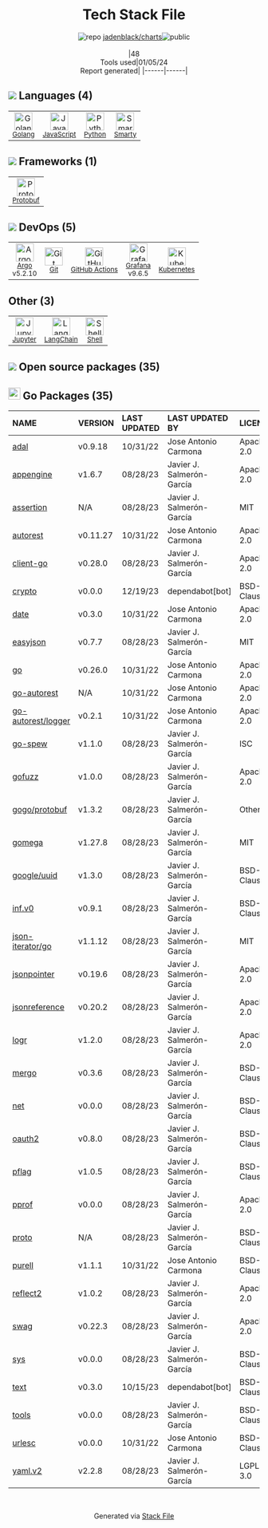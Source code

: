 <!--
&lt;--- Readme.md Snippet without images Start ---&gt;
## Tech Stack
jadenblack/charts is built on the following main stack:

- [Python](https://www.python.org) – Languages
- [Golang](http://golang.org/) – Languages
- [JavaScript](https://developer.mozilla.org/en-US/docs/Web/JavaScript) – Languages
- [Kubernetes](http://kubernetes.io/) – Container Tools
- [Grafana](http://grafana.org/) – Monitoring Tools
- [Smarty](http://www.smarty.net/) – Templating Languages & Extensions
- [Jupyter](http://jupyter.org) – Data Science Notebooks
- [Protobuf](https://developers.google.com/protocol-buffers/) – Serialization Frameworks
- [Shell](https://en.wikipedia.org/wiki/Shell_script) – Shells
- [Argo](https://argoproj.github.io/) – Container Tools
- [GitHub Actions](https://github.com/features/actions) – Continuous Integration
- [LangChain](https://github.com/hwchase17/langchain) – Large Language Model Tools

Full tech stack [here](/techstack.md)

&lt;--- Readme.md Snippet without images End ---&gt;

&lt;--- Readme.md Snippet with images Start ---&gt;
## Tech Stack
jadenblack/charts is built on the following main stack:

- <img width='25' height='25' src='https://img.stackshare.io/service/993/pUBY5pVj.png' alt='Python'/> [Python](https://www.python.org) – Languages
- <img width='25' height='25' src='https://img.stackshare.io/service/1005/O6AczwfV_400x400.png' alt='Golang'/> [Golang](http://golang.org/) – Languages
- <img width='25' height='25' src='https://img.stackshare.io/service/1209/javascript.jpeg' alt='JavaScript'/> [JavaScript](https://developer.mozilla.org/en-US/docs/Web/JavaScript) – Languages
- <img width='25' height='25' src='https://img.stackshare.io/service/1885/21_d3cvM.png' alt='Kubernetes'/> [Kubernetes](http://kubernetes.io/) – Container Tools
- <img width='25' height='25' src='https://img.stackshare.io/service/2645/default_8f9d552b144493679449b16c79647da5787e808b.jpg' alt='Grafana'/> [Grafana](http://grafana.org/) – Monitoring Tools
- <img width='25' height='25' src='https://img.stackshare.io/service/3693/smarty.png' alt='Smarty'/> [Smarty](http://www.smarty.net/) – Templating Languages & Extensions
- <img width='25' height='25' src='https://img.stackshare.io/service/4190/fGBUdNf__400x400.jpg' alt='Jupyter'/> [Jupyter](http://jupyter.org) – Data Science Notebooks
- <img width='25' height='25' src='https://img.stackshare.io/service/4393/ma2jqJKH_400x400.png' alt='Protobuf'/> [Protobuf](https://developers.google.com/protocol-buffers/) – Serialization Frameworks
- <img width='25' height='25' src='https://img.stackshare.io/service/4631/default_c2062d40130562bdc836c13dbca02d318205a962.png' alt='Shell'/> [Shell](https://en.wikipedia.org/wiki/Shell_script) – Shells
- <img width='25' height='25' src='https://img.stackshare.io/service/9840/PqKLmP_S_400x400.jpg' alt='Argo'/> [Argo](https://argoproj.github.io/) – Container Tools
- <img width='25' height='25' src='https://img.stackshare.io/service/11563/actions.png' alt='GitHub Actions'/> [GitHub Actions](https://github.com/features/actions) – Continuous Integration
- <img width='25' height='25' src='https://img.stackshare.io/service/48790/default_5b6c6b73f1ff3775c85d2a1ba954cb87e30cbf13.jpg' alt='LangChain'/> [LangChain](https://github.com/hwchase17/langchain) – Large Language Model Tools

Full tech stack [here](/techstack.md)

&lt;--- Readme.md Snippet with images End ---&gt;
-->
<div align="center">

# Tech Stack File
![](https://img.stackshare.io/repo.svg "repo") [jadenblack/charts](https://github.com/jadenblack/charts)![](https://img.stackshare.io/public_badge.svg "public")
<br/><br/>
|48<br/>Tools used|01/05/24 <br/>Report generated|
|------|------|
</div>

## <img src='https://img.stackshare.io/languages.svg'/> Languages (4)
<table><tr>
  <td align='center'>
  <img width='36' height='36' src='https://img.stackshare.io/service/1005/O6AczwfV_400x400.png' alt='Golang'>
  <br>
  <sub><a href="http://golang.org/">Golang</a></sub>
  <br>
  <sub></sub>
</td>

<td align='center'>
  <img width='36' height='36' src='https://img.stackshare.io/service/1209/javascript.jpeg' alt='JavaScript'>
  <br>
  <sub><a href="https://developer.mozilla.org/en-US/docs/Web/JavaScript">JavaScript</a></sub>
  <br>
  <sub></sub>
</td>

<td align='center'>
  <img width='36' height='36' src='https://img.stackshare.io/service/993/pUBY5pVj.png' alt='Python'>
  <br>
  <sub><a href="https://www.python.org">Python</a></sub>
  <br>
  <sub></sub>
</td>

<td align='center'>
  <img width='36' height='36' src='https://img.stackshare.io/service/3693/smarty.png' alt='Smarty'>
  <br>
  <sub><a href="http://www.smarty.net/">Smarty</a></sub>
  <br>
  <sub></sub>
</td>

</tr>
</table>

## <img src='https://img.stackshare.io/frameworks.svg'/> Frameworks (1)
<table><tr>
  <td align='center'>
  <img width='36' height='36' src='https://img.stackshare.io/service/4393/ma2jqJKH_400x400.png' alt='Protobuf'>
  <br>
  <sub><a href="https://developers.google.com/protocol-buffers/">Protobuf</a></sub>
  <br>
  <sub></sub>
</td>

</tr>
</table>

## <img src='https://img.stackshare.io/devops.svg'/> DevOps (5)
<table><tr>
  <td align='center'>
  <img width='36' height='36' src='https://img.stackshare.io/service/9840/PqKLmP_S_400x400.jpg' alt='Argo'>
  <br>
  <sub><a href="https://argoproj.github.io/">Argo</a></sub>
  <br>
  <sub>v5.2.10</sub>
</td>

<td align='center'>
  <img width='36' height='36' src='https://img.stackshare.io/service/1046/git.png' alt='Git'>
  <br>
  <sub><a href="http://git-scm.com/">Git</a></sub>
  <br>
  <sub></sub>
</td>

<td align='center'>
  <img width='36' height='36' src='https://img.stackshare.io/service/11563/actions.png' alt='GitHub Actions'>
  <br>
  <sub><a href="https://github.com/features/actions">GitHub Actions</a></sub>
  <br>
  <sub></sub>
</td>

<td align='center'>
  <img width='36' height='36' src='https://img.stackshare.io/service/2645/default_8f9d552b144493679449b16c79647da5787e808b.jpg' alt='Grafana'>
  <br>
  <sub><a href="http://grafana.org/">Grafana</a></sub>
  <br>
  <sub>v9.6.5</sub>
</td>

<td align='center'>
  <img width='36' height='36' src='https://img.stackshare.io/service/1885/21_d3cvM.png' alt='Kubernetes'>
  <br>
  <sub><a href="http://kubernetes.io/">Kubernetes</a></sub>
  <br>
  <sub></sub>
</td>

</tr>
</table>

## Other (3)
<table><tr>
  <td align='center'>
  <img width='36' height='36' src='https://img.stackshare.io/service/4190/fGBUdNf__400x400.jpg' alt='Jupyter'>
  <br>
  <sub><a href="http://jupyter.org">Jupyter</a></sub>
  <br>
  <sub></sub>
</td>

<td align='center'>
  <img width='36' height='36' src='https://img.stackshare.io/service/48790/default_5b6c6b73f1ff3775c85d2a1ba954cb87e30cbf13.jpg' alt='LangChain'>
  <br>
  <sub><a href="https://github.com/hwchase17/langchain">LangChain</a></sub>
  <br>
  <sub></sub>
</td>

<td align='center'>
  <img width='36' height='36' src='https://img.stackshare.io/service/4631/default_c2062d40130562bdc836c13dbca02d318205a962.png' alt='Shell'>
  <br>
  <sub><a href="https://en.wikipedia.org/wiki/Shell_script">Shell</a></sub>
  <br>
  <sub></sub>
</td>

</tr>
</table>


## <img src='https://img.stackshare.io/group.svg' /> Open source packages (35)</h2>

## <img width='24' height='24' src='https://img.stackshare.io/service/21112/default_1346bbda8fe03e4dce5601323a3ca47a10c1ae36.png'/> Go Packages (35)

|NAME|VERSION|LAST UPDATED|LAST UPDATED BY|LICENSE|VULNERABILITIES|
|:------|:------|:------|:------|:------|:------|
|[adal](https://pkg.go.dev/github.com/Azure/go-autorest/autorest/adal)|v0.9.18|10/31/22|Jose Antonio Carmona |Apache-2.0|N/A|
|[appengine](https://pkg.go.dev/google.golang.org/appengine)|v1.6.7|08/28/23|Javier J. Salmerón-García |Apache-2.0|N/A|
|[assertion](https://pkg.go.dev/github.com/onsi/gomega/internal/assertion)|N/A|08/28/23|Javier J. Salmerón-García |MIT|N/A|
|[autorest](https://pkg.go.dev/github.com/Azure/go-autorest/autorest)|v0.11.27|10/31/22|Jose Antonio Carmona |Apache-2.0|N/A|
|[client-go](https://pkg.go.dev/k8s.io/client-go)|v0.28.0|08/28/23|Javier J. Salmerón-García |Apache-2.0|N/A|
|[crypto](https://pkg.go.dev/golang.org/x/crypto)|v0.0.0|12/19/23|dependabot[bot] |BSD-3-Clause|[CVE-2020-9283](https://github.com/advisories/GHSA-ffhg-7mh4-33c4) (Moderate)|
|[date](https://pkg.go.dev/github.com/Azure/go-autorest/autorest/date)|v0.3.0|10/31/22|Jose Antonio Carmona |Apache-2.0|N/A|
|[easyjson](https://pkg.go.dev/github.com/mailru/easyjson)|v0.7.7|08/28/23|Javier J. Salmerón-García |MIT|N/A|
|[go](https://pkg.go.dev/cloud.google.com/go)|v0.26.0|10/31/22|Jose Antonio Carmona |Apache-2.0|N/A|
|[go-autorest](https://pkg.go.dev/github.com/Azure/go-autorest)|N/A|10/31/22|Jose Antonio Carmona |Apache-2.0|N/A|
|[go-autorest/logger](https://pkg.go.dev/github.com/Azure/go-autorest/logger)|v0.2.1|10/31/22|Jose Antonio Carmona |Apache-2.0|N/A|
|[go-spew](https://pkg.go.dev/github.com/davecgh/go-spew)|v1.1.0|08/28/23|Javier J. Salmerón-García |ISC|N/A|
|[gofuzz](https://pkg.go.dev/github.com/google/gofuzz)|v1.0.0|08/28/23|Javier J. Salmerón-García |Apache-2.0|N/A|
|[gogo/protobuf](https://pkg.go.dev/github.com/gogo/protobuf)|v1.3.2|08/28/23|Javier J. Salmerón-García |Other|N/A|
|[gomega](https://pkg.go.dev/github.com/onsi/gomega)|v1.27.8|08/28/23|Javier J. Salmerón-García |MIT|N/A|
|[google/uuid](https://pkg.go.dev/github.com/google/uuid)|v1.3.0|08/28/23|Javier J. Salmerón-García |BSD-3-Clause|N/A|
|[inf.v0](https://pkg.go.dev/gopkg.in/inf.v0)|v0.9.1|08/28/23|Javier J. Salmerón-García |BSD-3-Clause|N/A|
|[json-iterator/go](https://pkg.go.dev/github.com/json-iterator/go)|v1.1.12|08/28/23|Javier J. Salmerón-García |MIT|N/A|
|[jsonpointer](https://pkg.go.dev/github.com/go-openapi/jsonpointer)|v0.19.6|08/28/23|Javier J. Salmerón-García |Apache-2.0|N/A|
|[jsonreference](https://pkg.go.dev/github.com/go-openapi/jsonreference)|v0.20.2|08/28/23|Javier J. Salmerón-García |Apache-2.0|N/A|
|[logr](https://pkg.go.dev/github.com/go-logr/logr)|v1.2.0|08/28/23|Javier J. Salmerón-García |Apache-2.0|N/A|
|[mergo](https://pkg.go.dev/github.com/imdario/mergo)|v0.3.6|08/28/23|Javier J. Salmerón-García |BSD-3-Clause|N/A|
|[net](https://pkg.go.dev/golang.org/x/net)|v0.0.0|08/28/23|Javier J. Salmerón-García |BSD-3-Clause|N/A|
|[oauth2](https://pkg.go.dev/golang.org/x/oauth2)|v0.8.0|08/28/23|Javier J. Salmerón-García |BSD-3-Clause|N/A|
|[pflag](https://pkg.go.dev/github.com/spf13/pflag)|v1.0.5|08/28/23|Javier J. Salmerón-García |BSD-3-Clause|N/A|
|[pprof](https://pkg.go.dev/github.com/google/pprof)|v0.0.0|08/28/23|Javier J. Salmerón-García |Apache-2.0|N/A|
|[proto](https://pkg.go.dev/github.com/golang/protobuf/proto)|N/A|08/28/23|Javier J. Salmerón-García |BSD-3-Clause|N/A|
|[purell](https://pkg.go.dev/github.com/PuerkitoBio/purell)|v1.1.1|10/31/22|Jose Antonio Carmona |BSD-3-Clause|N/A|
|[reflect2](https://pkg.go.dev/github.com/modern-go/reflect2)|v1.0.2|08/28/23|Javier J. Salmerón-García |Apache-2.0|N/A|
|[swag](https://pkg.go.dev/github.com/go-openapi/swag)|v0.22.3|08/28/23|Javier J. Salmerón-García |Apache-2.0|N/A|
|[sys](https://pkg.go.dev/golang.org/x/sys)|v0.0.0|08/28/23|Javier J. Salmerón-García |BSD-3-Clause|N/A|
|[text](https://pkg.go.dev/golang.org/x/text)|v0.3.0|10/15/23|dependabot[bot] |BSD-3-Clause|N/A|
|[tools](https://pkg.go.dev/golang.org/x/tools)|v0.0.0|08/28/23|Javier J. Salmerón-García |BSD-3-Clause|N/A|
|[urlesc](https://pkg.go.dev/github.com/PuerkitoBio/urlesc)|v0.0.0|10/31/22|Jose Antonio Carmona |BSD-3-Clause|N/A|
|[yaml.v2](https://pkg.go.dev/gopkg.in/yaml.v2)|v2.2.8|08/28/23|Javier J. Salmerón-García |LGPL-3.0|N/A|

<br/>
<div align='center'>

Generated via [Stack File](https://github.com/marketplace/stack-file)
